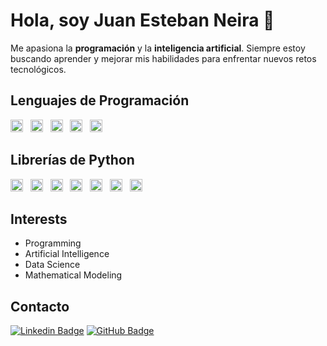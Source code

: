 # Hola, soy Juan Esteban Neira 👋

Me apasiona la **programación** y la **inteligencia artificial**. Siempre estoy buscando aprender y mejorar mis habilidades para enfrentar nuevos retos tecnológicos.

## Lenguajes de Programación
<img alt="Python" src="https://img.shields.io/badge/python%20-%2314354C.svg?&style=flat&logo=python&logoColor=white" height="20"/> &nbsp;
<img alt="JavaScript" src="https://img.shields.io/badge/javascript%20-%23F7DF1E.svg?&style=flat&logo=javascript&logoColor=black" height="20"/> &nbsp;
<img alt="C++" src="https://img.shields.io/badge/C++-%2300599C.svg?&style=flat&logo=c%2B%2B&logoColor=white" height="20"/> &nbsp;
<img alt="LaTeX" src="https://img.shields.io/badge/latex%20-%23008080.svg?&style=flat&logo=latex&logoColor=white" height="20"/> &nbsp;
<img alt="Git" src="https://img.shields.io/badge/git%20-%23F05033.svg?&style=flat&logo=git&logoColor=white" height="20"/>

## Librerías de Python
<img alt="NumPy" src="https://img.shields.io/badge/numpy%20-%230095D5.svg?&style=flat&logo=numpy&logoColor=white" height="20"/> &nbsp;
<img alt="Pandas" src="https://img.shields.io/badge/pandas%20-%23150458.svg?&style=flat&logo=pandas&logoColor=white" height="20"/> &nbsp;
<img alt="SymPy" src="https://img.shields.io/badge/SymPy%20-%23239120.svg?&style=flat&logo=sympy&logoColor=white" height="20"/> &nbsp;
<img alt="TensorFlow" src="https://img.shields.io/badge/tensorflow%20-%23FF6F00.svg?&style=flat&logo=tensorflow&logoColor=white" height="20"/> &nbsp;
<img alt="Keras" src="https://img.shields.io/badge/keras%20-%23D00000.svg?&style=flat&logo=keras&logoColor=white" height="20"/> &nbsp;
<img alt="Matplotlib" src="https://img.shields.io/badge/Matplotlib%20-%233377AA.svg?&style=flat&logo=plotly&logoColor=white" height="20"/> &nbsp;
<img alt="Pytesseract" src="https://img.shields.io/badge/Pytesseract%20-%23FF9900.svg?&style=flat&logo=tesseract&logoColor=white" height="20"/>

## Interests
- Programming
- Artificial Intelligence
- Data Science
- Mathematical Modeling

## Contacto
[![Linkedin Badge](https://img.shields.io/badge/-Linkedin-0077B5?style=plastic&logo=Linkedin&logoColor=white&link=https://www.linkedin.com/in/tu-perfil)](https://www.linkedin.com/in/tu-perfil)
[![GitHub Badge](https://img.shields.io/badge/-GitHub-181717?style=plastic&logo=github&logoColor=white&link=https://github.com/tu-usuario)](https://github.com/tu-usuario)
